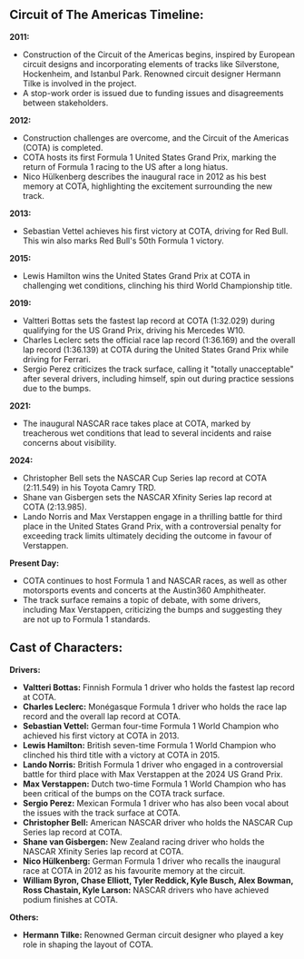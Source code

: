 ## **Circuit of The Americas Timeline:**

**2011:**

* Construction of the Circuit of the Americas begins, inspired by European circuit designs and incorporating elements of tracks like Silverstone, Hockenheim, and Istanbul Park. Renowned circuit designer Hermann Tilke is involved in the project.  
* A stop-work order is issued due to funding issues and disagreements between stakeholders.

**2012:**

* Construction challenges are overcome, and the Circuit of the Americas (COTA) is completed.  
* COTA hosts its first Formula 1 United States Grand Prix, marking the return of Formula 1 racing to the US after a long hiatus.  
* Nico Hülkenberg describes the inaugural race in 2012 as his best memory at COTA, highlighting the excitement surrounding the new track.

**2013:**

* Sebastian Vettel achieves his first victory at COTA, driving for Red Bull. This win also marks Red Bull's 50th Formula 1 victory.

**2015:**

* Lewis Hamilton wins the United States Grand Prix at COTA in challenging wet conditions, clinching his third World Championship title.

**2019:**

* Valtteri Bottas sets the fastest lap record at COTA (1:32.029) during qualifying for the US Grand Prix, driving his Mercedes W10.  
* Charles Leclerc sets the official race lap record (1:36.169) and the overall lap record (1:36.139) at COTA during the United States Grand Prix while driving for Ferrari.  
* Sergio Perez criticizes the track surface, calling it "totally unacceptable" after several drivers, including himself, spin out during practice sessions due to the bumps.

**2021:**

* The inaugural NASCAR race takes place at COTA, marked by treacherous wet conditions that lead to several incidents and raise concerns about visibility.

**2024:**

* Christopher Bell sets the NASCAR Cup Series lap record at COTA (2:11.549) in his Toyota Camry TRD.  
* Shane van Gisbergen sets the NASCAR Xfinity Series lap record at COTA (2:13.985).  
* Lando Norris and Max Verstappen engage in a thrilling battle for third place in the United States Grand Prix, with a controversial penalty for exceeding track limits ultimately deciding the outcome in favour of Verstappen.

**Present Day:**

* COTA continues to host Formula 1 and NASCAR races, as well as other motorsports events and concerts at the Austin360 Amphitheater.  
* The track surface remains a topic of debate, with some drivers, including Max Verstappen, criticizing the bumps and suggesting they are not up to Formula 1 standards.

## **Cast of Characters:**

**Drivers:**

* **Valtteri Bottas:** Finnish Formula 1 driver who holds the fastest lap record at COTA.  
* **Charles Leclerc:** Monégasque Formula 1 driver who holds the race lap record and the overall lap record at COTA.  
* **Sebastian Vettel:** German four-time Formula 1 World Champion who achieved his first victory at COTA in 2013\.  
* **Lewis Hamilton:** British seven-time Formula 1 World Champion who clinched his third title with a victory at COTA in 2015\.  
* **Lando Norris:** British Formula 1 driver who engaged in a controversial battle for third place with Max Verstappen at the 2024 US Grand Prix.  
* **Max Verstappen:** Dutch two-time Formula 1 World Champion who has been critical of the bumps on the COTA track surface.  
* **Sergio Perez:** Mexican Formula 1 driver who has also been vocal about the issues with the track surface at COTA.  
* **Christopher Bell:** American NASCAR driver who holds the NASCAR Cup Series lap record at COTA.  
* **Shane van Gisbergen:** New Zealand racing driver who holds the NASCAR Xfinity Series lap record at COTA.  
* **Nico Hülkenberg:** German Formula 1 driver who recalls the inaugural race at COTA in 2012 as his favourite memory at the circuit.  
* **William Byron, Chase Elliott, Tyler Reddick, Kyle Busch, Alex Bowman, Ross Chastain, Kyle Larson:** NASCAR drivers who have achieved podium finishes at COTA.

**Others:**

* **Hermann Tilke:** Renowned German circuit designer who played a key role in shaping the layout of COTA.


